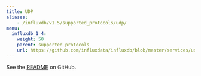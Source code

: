 ```yaml
---
title: UDP
aliases:
    - /influxdb/v1.5/supported_protocols/udp/
menu:
  influxdb_1_4:
    weight: 50
    parent: supported_protocols
    url: https://github.com/influxdata/influxdb/blob/master/services/udp/README.md
---
```


See the [README](https://github.com/influxdata/influxdb/blob/master/services/udp/README.md) on GitHub.
